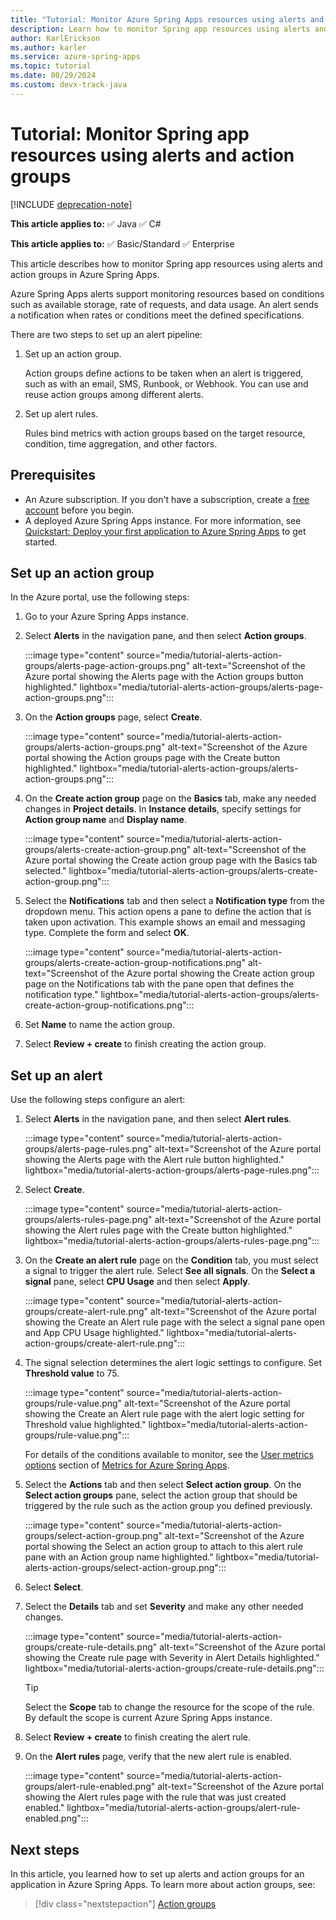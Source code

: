 ```yaml
---
title: "Tutorial: Monitor Azure Spring Apps resources using alerts and action groups"
description: Learn how to monitor Spring app resources using alerts and action groups in Azure Spring Apps.
author: KarlErickson
ms.author: karler
ms.service: azure-spring-apps
ms.topic: tutorial
ms.date: 08/29/2024
ms.custom: devx-track-java
---
```


# Tutorial: Monitor Spring app resources using alerts and action groups

[!INCLUDE [deprecation-note](../includes/deprecation-note.md)]

**This article applies to:** ✅ Java ✅ C#

**This article applies to:** ✅ Basic/Standard ✅ Enterprise

This article describes how to monitor Spring app resources using alerts and action groups in Azure Spring Apps.

Azure Spring Apps alerts support monitoring resources based on conditions such as available storage, rate of requests, and data usage. An alert sends a notification when rates or conditions meet the defined specifications.

There are two steps to set up an alert pipeline:

1. Set up an action group.

   Action groups define actions to be taken when an alert is triggered, such as with an email, SMS, Runbook, or Webhook. You can use and reuse action groups among different alerts.

1. Set up alert rules.

   Rules bind metrics with action groups based on the target resource, condition, time aggregation, and other factors.

## Prerequisites

- An Azure subscription. If you don't have a subscription, create a [free account](https://azure.microsoft.com/free/) before you begin.
- A deployed Azure Spring Apps instance. For more information, see [Quickstart: Deploy your first application to Azure Spring Apps](./quickstart.md) to get started.

## Set up an action group

In the Azure portal, use the following steps:

1. Go to your Azure Spring Apps instance.
1. Select **Alerts** in the navigation pane, and then select **Action groups**.

   :::image type="content" source="media/tutorial-alerts-action-groups/alerts-page-action-groups.png" alt-text="Screenshot of the Azure portal showing the Alerts page with the Action groups button highlighted." lightbox="media/tutorial-alerts-action-groups/alerts-page-action-groups.png":::

1. On the **Action groups** page, select **Create**.

   :::image type="content" source="media/tutorial-alerts-action-groups/alerts-action-groups.png" alt-text="Screenshot of the Azure portal showing the Action groups page with the Create button highlighted." lightbox="media/tutorial-alerts-action-groups/alerts-action-groups.png":::

1. On the **Create action group** page on the **Basics** tab, make any needed changes in **Project details**. In **Instance details**, specify settings for **Action group name** and **Display name**.

   :::image type="content" source="media/tutorial-alerts-action-groups/alerts-create-action-group.png" alt-text="Screenshot of the Azure portal showing the Create action group page with the Basics tab selected." lightbox="media/tutorial-alerts-action-groups/alerts-create-action-group.png":::

1. Select the **Notifications** tab and then select a **Notification type** from the dropdown menu. This action opens a pane to define the action that is taken upon activation. This example shows an email and messaging type. Complete the form and select **OK**.

   :::image type="content" source="media/tutorial-alerts-action-groups/alerts-create-action-group-notifications.png" alt-text="Screenshot of the Azure portal showing the Create action group page on the Notifications tab with the pane open that defines the notification type." lightbox="media/tutorial-alerts-action-groups/alerts-create-action-group-notifications.png":::

1. Set **Name** to name the action group.

1. Select **Review + create** to finish creating the action group.

## Set up an alert

Use the following steps configure an alert:

1. Select **Alerts** in the navigation pane, and then select **Alert rules**.

   :::image type="content" source="media/tutorial-alerts-action-groups/alerts-page-rules.png" alt-text="Screenshot of the Azure portal showing the Alerts page with the Alert rule button highlighted." lightbox="media/tutorial-alerts-action-groups/alerts-page-rules.png":::

1. Select **Create**.

   :::image type="content" source="media/tutorial-alerts-action-groups/alerts-rules-page.png" alt-text="Screenshot of the Azure portal showing the Alert rules page with the Create button highlighted." lightbox="media/tutorial-alerts-action-groups/alerts-rules-page.png":::

1. On the **Create an alert rule** page on the **Condition**  tab, you must select a signal to trigger the alert rule. Select **See all signals**. On the **Select a signal** pane, select **CPU Usage** and then select **Apply**.

   :::image type="content" source="media/tutorial-alerts-action-groups/create-alert-rule.png" alt-text="Screenshot of the Azure portal showing the Create an Alert rule page with the select a signal pane open and App CPU Usage highlighted." lightbox="media/tutorial-alerts-action-groups/create-alert-rule.png":::

1. The signal selection determines the alert logic settings to configure. Set **Threshold value** to 75.

   :::image type="content" source="media/tutorial-alerts-action-groups/rule-value.png" alt-text="Screenshot of the Azure portal showing the Create an Alert rule page with the alert logic setting for Threshold value highlighted." lightbox="media/tutorial-alerts-action-groups/rule-value.png":::

   For details of the conditions available to monitor, see the [User metrics options](./concept-metrics.md#user-metrics-options) section of [Metrics for Azure Spring Apps](./concept-metrics.md).

1. Select the **Actions** tab and then select **Select action group**. On the **Select action groups** pane, select the action group that should be triggered by the rule such as the action group you defined previously.

   :::image type="content" source="media/tutorial-alerts-action-groups/select-action-group.png" alt-text="Screenshot of the Azure portal showing the Select an action group to attach to this alert rule pane with an Action group name highlighted." lightbox="media/tutorial-alerts-action-groups/select-action-group.png":::

1. Select **Select**.
1. Select the **Details** tab and set **Severity** and make any other needed changes.

   :::image type="content" source="media/tutorial-alerts-action-groups/create-rule-details.png" alt-text="Screenshot of the Azure portal showing the Create rule page with Severity in Alert Details highlighted." lightbox="media/tutorial-alerts-action-groups/create-rule-details.png":::

   > [!TIP]
   > Select the **Scope** tab to change the resource for the scope of the rule. By default the scope is current Azure Spring Apps instance.

1. Select **Review + create** to finish creating the alert rule.

1. On the **Alert rules** page, verify that the new alert rule is enabled.

   :::image type="content" source="media/tutorial-alerts-action-groups/alert-rule-enabled.png" alt-text="Screenshot of the Azure portal showing the Alert rules page with the rule that was just created enabled." lightbox="media/tutorial-alerts-action-groups/alert-rule-enabled.png":::

## Next steps

In this article, you learned how to set up alerts and action groups for an application in Azure Spring Apps. To learn more about action groups, see:

> [!div class="nextstepaction"]
> [Action groups](/azure/azure-monitor/alerts/action-groups)
